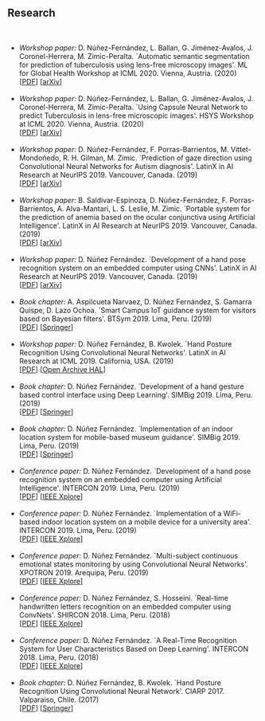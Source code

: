 <h2>Research</h2>
<br/>
<ul>
<li>
<i>Workshop paper:</i> D. Núñez-Fernández, L. Ballan, G. Jiménez-Avalos, J. Coronel-Herrera, M. Zimic-Peralta. `Automatic semantic segmentation for prediction of tuberculosis using lens-free microscopy images'. ML for Global Health Workshop at ICML 2020. Vienna, Austria. (2020) <br/>
[<a href="/research/none.pdf">PDF</a>] 
[<a href="https://arxiv.org/none">arXiv</a>] 
</li>
<br/>	
<li>
<i>Workshop paper:</i> D. Núñez-Fernández, L. Ballan, G. Jiménez-Avalos, J. Coronel-Herrera, M. Zimic-Peralta. `Using Capsule Neural Network to predict Tuberculosis in lens-free microscopic images'. HSYS Workshop at ICML 2020. Vienna, Austria. (2020) <br/>
[<a href="/research/none.pdf">PDF</a>] 
[<a href="https://arxiv.org/none">arXiv</a>] 
</li>
<br/>
<li>
<i>Workshop paper:</i> D. Núñez-Fernández, F. Porras-Barrientos, M. Vittet-Mondoñedo, R. H. Gilman, M. Zimic. `Prediction of gaze direction using Convolutional Neural Networks for Autism diagnosis'. LatinX in AI Research at NeurIPS 2019. Vancouver, Canada. (2019) <br/>
[<a href="/research/2019%20-%20lxai%20at%20neurips%202019%20-%20prediction%20gaze%20direction%20using%20cnns%20for%20autism.pdf">PDF</a>] 
[<a href="https://arxiv.org/abs/1911.05629">arXiv</a>] 
</li>
<br/>
<li>
<i>Workshop paper:</i> B. Saldivar-Espinoza, D. Núñez-Fernández, F. Porras-Barrientos, A. Alva-Mantari, L. S. Leslie, M. Zimic. `Portable system for the prediction of anemia based on the ocular conjunctiva using Artificial Intelligence'. LatinX in AI Research at NeurIPS 2019. Vancouver, Canada. (2019) <br/>
[<a href="/research/2019%20-%20lxai%20at%20neurips%202019%20-%20prediction%20of%20anemia%20via%20the%20ocular%20conjunctiva.pdf">PDF</a>] 
[<a href="https://arxiv.org/abs/1910.12399">arXiv</a>] 
</li>
<br/>
<li>
<i>Workshop paper:</i> D. Núñez Fernández. `Development of a hand pose recognition system on an embedded computer using CNNs'. LatinX in AI Research at NeurIPS 2019. Vancouver, Canada. (2019) <br/>
[<a href="/research/2019%20-%20lxai%20at%20neurips%202019%20-%20hand%20pose%20recognition%20on%20an%20embedded%20computer.pdf">PDF</a>] 
[<a href="https://arxiv.org/abs/1910.11100v1">arXiv</a>] 
</li>
<br/>
<li>
<i>Book chapter:</i> A. Aspilcueta Narvaez, D. Núñez Fernández, S. Gamarra Quispe, D. Lazo Ochoa. `Smart Campus IoT guidance system for visitors based on Bayesian filters'. BTSym 2019. Lima, Peru. (2019) <br/>
[<a href="none">PDF</a>] 
[<a href="none">Springer</a>] 
</li>
<br/>
<li>
<i>Workshop paper:</i> D. Núñez Fernández, B. Kwolek. `Hand Posture Recognition Using Convolutional Neural Networks'. LatinX in AI Research at ICML 2019. California, USA. (2019) <br/>
[<a href="/research/2019%20-%20lxai%20at%20icml%202019%20-%20hand%20posture%20recognition%20using%20cnns.pdf">PDF</a>] 
[<a href="https://hal.archives-ouvertes.fr/hal-02263892">Open Archive HAL</a>] 
</li>
<br/>
<li> 
<i>Book chapter:</i> D. Núñez Fernández. `Development of a hand gesture based control interface using Deep Learning'. SIMBig 2019. Lima, Peru. (2019) <br/>
[<a href="/research/2019%20-%20simbig%202019%20-%20development%20of%20a%20hand%20gesture%20interface.pdf">PDF</a>] 
[<a href="https://link.springer.com/chapter/10.1007%2F978-3-030-46140-9_14">Springer</a>] 
</li>
<br/>
<li> 
<i>Book chapter:</i> D. Núñez Fernández. `Implementation of an indoor location system for mobile-based museum guidance'. SIMBig 2019. Lima, Peru. (2019) <br/>
[<a href="/research/2019%20-%20simbig%202019%20-%20implementation%20of%20an%20indoor%20location%20system%20museum.pdf">PDF</a>] 
[<a href="https://link.springer.com/chapter/10.1007%2F978-3-030-46140-9_7">Springer</a>] 
</li>
<br/>
<li>
<i>Conference paper:</i> D. Núñez Fernández. `Development of a hand pose recognition system on an embedded computer using Artificial Intelligence'. INTERCON 2019. Lima, Peru. (2019) <br/>
[<a href="/research/2019%20-%20intercon%202019%20-%20hand%20pose%20on%20embedded%20computer%20using%20ai.pdf">PDF</a>] 
[<a href="https://ieeexplore.ieee.org/document/8853573">IEEE Xplore</a>] 
</li>
<br/>
<li>
<i>Conference paper:</i> D. Núñez Fernández. `Implementation of a WiFi-based indoor location system on a mobile device for a university area'. INTERCON 2019. Lima, Peru. (2019) <br/>
[<a href="2019%20-%20intercon%202019%20-%20wifi%20indoor%20location%20on%20mobile%20device%20for%20university.pdf">PDF</a>] 
[<a href="https://ieeexplore.ieee.org/document/8853556">IEEE Xplore</a>] 
</li>
<br/>
<li>
<i>Conference paper:</i> D. Núñez Fernández. `Multi-subject continuous emotional states monitoring by using Convolutional Neural Networks'. XPOTRON 2019. Arequipa, Peru. (2019) <br/> 
[<a href="/research/2019%20-%20xpotron%202019%20-%20multi-subject%20emotional%20states%20monitoring.pdf">PDF</a>]
[<a href="https://ieeexplore.ieee.org/document/8705963">IEEE Xplore</a>]
</li>
<br/>
<li>
<i>Conference paper:</i> D. Núñez Fernández, S. Hosseini. `Real-time handwritten letters recognition on an embedded computer using ConvNets'. SHIRCON 2018. Lima, Peru. (2018) <br/> 
[<a href="/research/2018%20-%20shircon%202018%20-%20real-time%20handwritten%20letters%20recognition.pdf">PDF</a>]
[<a href="https://ieeexplore.ieee.org/document/8592981">IEEE Xplore</a>]
</li>
<br/>
<li>
<i>Conference paper:</i> D. Núñez Fernández. `A Real-Time Recognition System for User Characteristics Based on Deep Learning'. INTERCON 2018. Lima, Peru. (2018) <br/> 
[<a href="/research/2018%20-%20intercon%202018%20-%20real-time%20recognition%20for%20user%20characteristics.pdf">PDF</a>] 
[<a href="https://ieeexplore.ieee.org/document/8526381">IEEE Xplore</a>] 
</li>
<br/>
<li> 
<i>Book chapter:</i> D. Núñez Fernández, B. Kwolek. `Hand Posture Recognition Using Convolutional Neural Network'. CIARP 2017. Valparaiso, Chile. (2017) <br/> 
[<a href="/research/2018%20-%20ciarp%202017%20-%20hand%20posture%20recognition%20using%20cnn.pdf">PDF</a>]
[<a href="https://link.springer.com/chapter/10.1007/978-3-319-75193-1_53">Springer</a>]
</li>
</ul>
